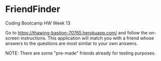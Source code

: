 # FriendFinder
Coding Bootcamp HW Week 13

Go to https://thawing-bastion-70765.herokuapp.com/ and follow the on-screen instructions.
This application will match you with a friend whose answers to the questions are most similar to your own answers.

NOTE: There are some "pre-made" friends already for testing purposes.
